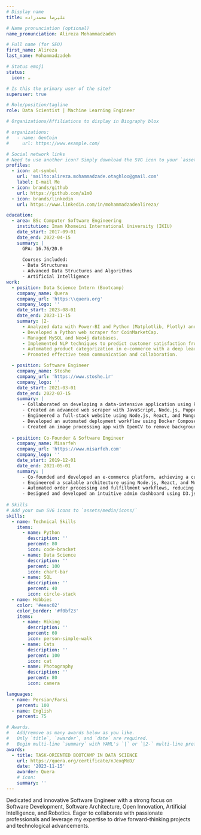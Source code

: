 ```yaml
---
# Display name
title: علیرضا محمدزاده

# Name pronunciation (optional)
name_pronunciation: Alireza Mohammadzadeh

# Full name (for SEO)
first_name: Alireza
last_name: Mohammadzadeh

# Status emoji
status:
  icon: ☕️

# Is this the primary user of the site?
superuser: true

# Role/position/tagline
role: Data Scientist | Machine Learning Engineer

# Organizations/Affiliations to display in Biography blox

# organizations:
#   - name: GenCoin
#     url: https://www.example.com/

# Social network links
# Need to use another icon? Simply download the SVG icon to your `assets/media/icons/` folder.
profiles:
  - icon: at-symbol
    url: 'mailto:alireza.mohammadzade.otaghloo@gmail.com'
    label: E-mail Me
  - icon: brands/github
    url: https://github.com/a1m0
  - icon: brands/linkedin
    url: https://www.linkedin.com/in/mohammadzadealireza/

education:
  - area: BSc Computer Software Engineering
    institution: Imam Khomeini International University (IKIU)
    date_start: 2017-09-01
    date_end: 2022-04-15
    summary: |
      GPA: 16.76/20.0
      
      Courses included:
      - Data Structures
      - Advanced Data Structures and Algorithms
      - Artificial Intelligence
work:
  - position: Data Science Intern (Bootcamp)
    company_name: Quera
    company_url: 'https:\\quera.org'
    company_logo: ''
    date_start: 2023-08-01
    date_end: 2023-11-15
    summary: |2-
      - Analyzed data with Power-BI and Python (Matplotlib, Plotly) and conducted statistical hypothesis testing.
      - Developed a Python web scraper for CoinMarketCap.
      - Managed MySQL and Neo4j databases.
      - Implemented NLP techniques to predict customer satisfaction from user reviews, achieving 70-75% across various performance metrics (accuracy, precision, recall, F1 score).
      - Automated product categorization in e-commerce with a deep learning image classifier, achieving a score of 70-75% on various metrics.
      - Promoted effective team communication and collaboration.

  - position: Software Engineer
    company_name: Stoshe
    company_url: 'https://www.stoshe.ir'
    company_logo: ''
    date_start: 2021-03-01
    date_end: 2022-07-15
    summary: |
      - Collaborated on developing a data-intensive application using Python and AfterEffects to automate motion video generation for marketing advertisements, achieving a ~50% reduction in production time and enhancing video quality by ~20%.
      - Created an advanced web scraper with JavaScript, Node.js, Puppeteer, React, and MongoDB, handling over 10,000 data points daily and increasing data retrieval efficiency by 40% through optimization techniques like parallel processing and efficient DOM manipulation.
      - Engineered a full-stack website using Node.js, React, and MongoDB, implementing RESTful APIs and Redux for state management, and adhering to a professional Git/GitHub workflow, resulting in a seamless and scalable user experience.
      - Developed an automated deployment workflow using Docker Compose and custom scripting, achieving a 30% increase in deployment speed and reducing downtime by 25%.
      - Created an image processing app with OpenCV to remove backgrounds, detect primary colors, and segment objects, enhancing image processing capabilities for marketing content.
      
  - position: Co-Founder & Software Engineer
    company_name: Misarfeh
    company_url: 'https://www.misarfeh.com'
    company_logo: ''
    date_start: 2019-12-01
    date_end: 2021-05-01
    summary: |
      - Co-founded and developed an e-commerce platform, achieving a customer base of 1,000 users within the first year.
      - Engineered a scalable architecture using Node.js, React, and MongoDB, supporting 200 product listings and processing ~1500 transactions.
      - Automated order processing and fulfillment workflows, reducing operational costs by ~20%.
      - Designed and developed an intuitive admin dashboard using D3.js, Chart.js, Plotly.js, WebSocket, and Socket.io for real-time data updates and interactive visualizations. Enhanced decision-making capabilities with predictive analytics, customizable dashboards, and alerts for anomalies such as sudden spikes in website traffic.
    
# Skills
# Add your own SVG icons to `assets/media/icons/`
skills:
  - name: Technical Skills
    items:
      - name: Python
        description: ''
        percent: 80
        icon: code-bracket
      - name: Data Science
        description: ''
        percent: 100
        icon: chart-bar
      - name: SQL
        description: ''
        percent: 40
        icon: circle-stack
  - name: Hobbies
    color: '#eeac02'
    color_border: '#f0bf23'
    items:
      - name: Hiking
        description: ''
        percent: 60
        icon: person-simple-walk
      - name: Cats
        description: ''
        percent: 100
        icon: cat
      - name: Photography
        description: ''
        percent: 80
        icon: camera

languages:
  - name: Persian/Farsi
    percent: 100
  - name: English
    percent: 75

# Awards.
#   Add/remove as many awards below as you like.
#   Only `title`, `awarder`, and `date` are required.
#   Begin multi-line `summary` with YAML's `|` or `|2-` multi-line prefix and indent 2 spaces below.
awards:
  - title: TASK-ORIENTED BOOTCAMP IN DATA SCIENCE
    url: https://quera.org/certificate/nJexqMoD/
    date: '2023-11-15'
    awarder: Quera
    # icon: 
    summary: ''
---
```


Dedicated and innovative Software Engineer with a strong focus on Software Development, Software Architecture, Open Innovation, Artificial Intelligence, and Robotics. Eager to collaborate with passionate professionals and leverage my expertise to drive forward-thinking projects and technological advancements.
